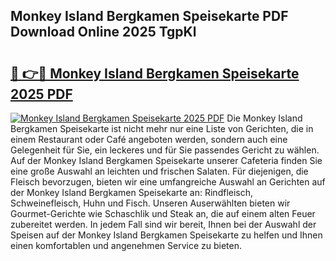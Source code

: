 ## Monkey Island Bergkamen Speisekarte PDF Download Online 2025 TgpKl

# <h2><a href="http://gc9ab8.nevu.top/?p=Monkey+Island+Bergkamen+Speisekarte">🔗 👉🔴 Monkey Island Bergkamen Speisekarte 2025 PDF</a></h2>

[![Monkey Island Bergkamen Speisekarte 2025 PDF](https://i.imgur.com/dBaPXMq.png)](http://gc9ab8.nevu.top/?p=Monkey+Island+Bergkamen+Speisekarte)
Die Monkey Island Bergkamen Speisekarte ist nicht mehr nur eine Liste von Gerichten, die in einem Restaurant oder Café angeboten werden, sondern auch eine Gelegenheit für Sie, ein leckeres und für Sie passendes Gericht zu wählen. Auf der Monkey Island Bergkamen Speisekarte unserer Cafeteria finden Sie eine große Auswahl an leichten und frischen Salaten. Für diejenigen, die Fleisch bevorzugen, bieten wir eine umfangreiche Auswahl an Gerichten auf der Monkey Island Bergkamen Speisekarte an: Rindfleisch, Schweinefleisch, Huhn und Fisch. Unseren Auserwählten bieten wir Gourmet-Gerichte wie Schaschlik und Steak an, die auf einem alten Feuer zubereitet werden. In jedem Fall sind wir bereit, Ihnen bei der Auswahl der Speisen auf der Monkey Island Bergkamen Speisekarte zu helfen und Ihnen einen komfortablen und angenehmen Service zu bieten.
